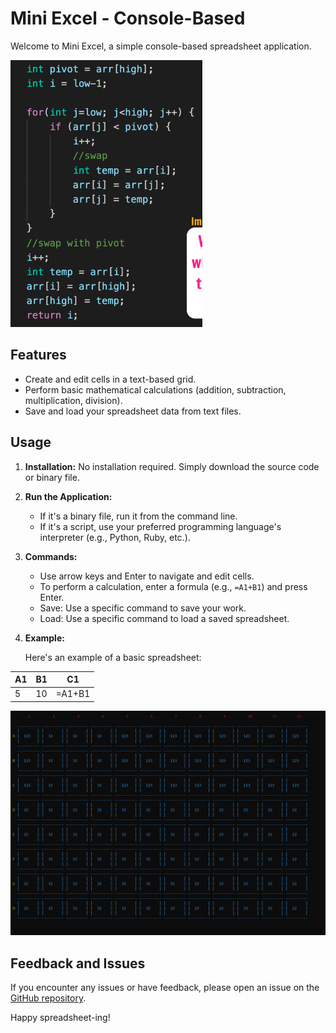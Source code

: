 # Mini Excel - Console-Based

Welcome to Mini Excel, a simple console-based spreadsheet application.

![frontimage](preview.PNG)

## Features

- Create and edit cells in a text-based grid.
- Perform basic mathematical calculations (addition, subtraction, multiplication, division).
- Save and load your spreadsheet data from text files.

## Usage

1. **Installation:** No installation required. Simply download the source code or binary file.

2. **Run the Application:**

   - If it's a binary file, run it from the command line.
   - If it's a script, use your preferred programming language's interpreter (e.g., Python, Ruby, etc.).

3. **Commands:**

   - Use arrow keys and Enter to navigate and edit cells.
   - To perform a calculation, enter a formula (e.g., `=A1+B1`) and press Enter.
   - Save: Use a specific command to save your work.
   - Load: Use a specific command to load a saved spreadsheet.

4. **Example:**

   Here's an example of a basic spreadsheet:


| A1 | B1 | C1 |
|---|---|---|
| 5 | 10 | =A1+B1 |

![front](front.PNG)
## Feedback and Issues

If you encounter any issues or have feedback, please open an issue on the [GitHub repository](https://github.com/your-username/mini-excel).

Happy spreadsheet-ing!


